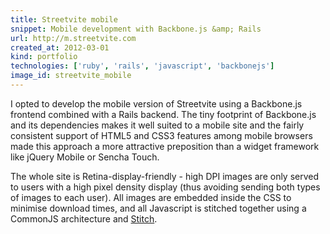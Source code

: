 ```yaml
---
title: Streetvite mobile
snippet: Mobile development with Backbone.js &amp; Rails
url: http://m.streetvite.com
created_at: 2012-03-01
kind: portfolio
technologies: ['ruby', 'rails', 'javascript', 'backbonejs']
image_id: streetvite_mobile
---
```


I opted to develop the mobile version of Streetvite using a Backbone.js frontend combined with a Rails backend. The tiny footprint of Backbone.js and its dependencies makes it well suited to a mobile site and the fairly consistent support of HTML5 and CSS3 features among mobile browsers made this approach a more attractive preposition than a widget framework like jQuery Mobile or Sencha Touch.

The whole site is Retina-display-friendly - high DPI images are only served to users with a high pixel density display (thus avoiding sending both types of images to each user). All images are embedded inside the CSS to minimise download times, and all Javascript is stitched together using a CommonJS architecture and [Stitch](https://github.com/sstephenson/stitch).